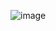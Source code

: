 ![image](https://user-images.githubusercontent.com/11422365/154166799-9fbfd7a7-f900-4c38-85af-fc12483967e7.png)
